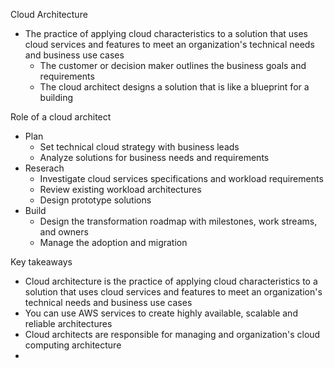 Cloud Architecture 
- The practice of applying cloud characteristics to a solution that uses cloud services and features to meet an organization's technical needs and business use cases
	- The customer or decision maker outlines the business goals and requirements 
	- The cloud architect designs a solution that is like a blueprint for a building 

Role of a cloud architect 
- Plan 
	- Set technical cloud strategy with business leads
	- Analyze solutions for business needs and requirements 
- Reserach 
	- Investigate cloud services specifications and workload requirements 
	- Review existing workload architectures
	- Design prototype solutions 
- Build 
	- Design the transformation roadmap with milestones, work streams, and owners
	- Manage the adoption and migration 

Key takeaways
- Cloud architecture is the practice of applying cloud characteristics to a solution that uses cloud services and features to meet an organization's technical needs and business use cases 
- You can use AWS services to create highly available, scalable and reliable architectures 
- Cloud architects are responsible for managing and organization's cloud computing architecture 
- 